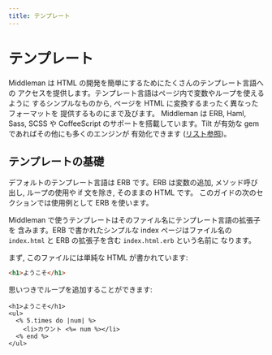 ```yaml
---
title: テンプレート
---
```


# テンプレート

Middleman は HTML の開発を簡単にするためにたくさんのテンプレート言語への
アクセスを提供します。テンプレート言語はページ内で変数やループを使えるように
するシンプルなものから, ページを HTML に変換するまったく異なったフォーマットを
提供するものにまで及びます。 Middleman は ERB, Haml, Sass, SCSS や CoffeeScript
のサポートを搭載しています。Tilt が有効な gem であればその他にも多くのエンジンが
有効化できます ([リスト参照][see the list])。

## テンプレートの基礎

デフォルトのテンプレート言語は ERB です。ERB は変数の追加,
メソッド呼び出し, ループの使用や if 文を除き, そのままの HTML です。
このガイドの次のセクションでは使用例として ERB を使います。

Middleman で使うテンプレートはそのファイル名にテンプレート言語の拡張子を
含みます。ERB で書かれたシンプルな index ページはファイル名の
`index.html` と ERB の拡張子を含む `index.html.erb` という名前に
なります。

まず, このファイルには単純な HTML が書かれています:

```html
<h1>ようこそ</h1>
```

思いつきでループを追加することができます:

```erb
<h1>ようこそ</h1>
<ul>
  <% 5.times do |num| %>
    <li>カウント <%= num %></li>
  <% end %>
</ul>
```

  [see the list]: /jp/advanced/template-engine-options/
